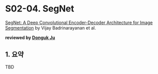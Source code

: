 # S02-04. SegNet

[SegNet: A Deep Convolutional Encoder-Decoder Architecture for Image Segmentation](https://arxiv.org/abs/1511.00561) by Vijay Badrinarayanan et al.

**reviewed by [Donguk Ju](https://github.com/ehddnr747)**

## 1. 요약

TBD
